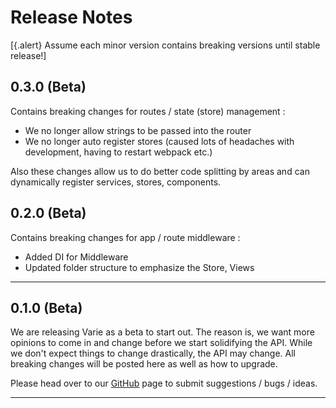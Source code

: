 # Release Notes

[{.alert} Assume each minor version contains breaking versions until stable release!]

## 0.3.0 (Beta)

Contains breaking changes for routes / state (store) management :

- We no longer allow strings to be passed into the router
- We no longer auto register stores (caused lots of headaches with development, having to restart webpack etc.)

Also these changes allow us to do better code splitting by areas and can dynamically
register services, stores, components.

## 0.2.0 (Beta)

Contains breaking changes for app / route middleware :

- Added DI for Middleware
- Updated folder structure to emphasize the Store, Views

---

## 0.1.0 (Beta)

We are releasing Varie as a beta to start out. The reason is, we want
more opinions to come in and change before we start solidifying the API.
While we don't expect things to change drastically, the API may change.
All breaking changes will be posted here as well as how to upgrade.

Please head over to our [GitHub](https://github.com/variejs/framework) page to submit suggestions / bugs / ideas.

---
